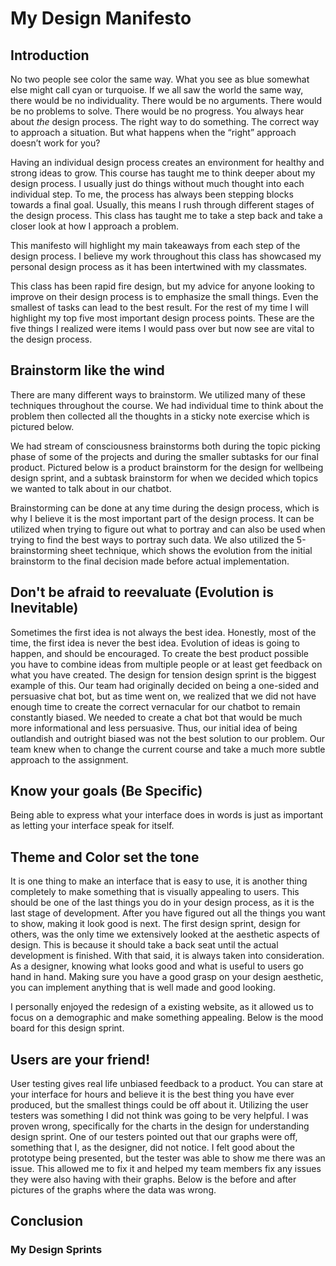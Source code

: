 # My Design Manifesto

## Introduction

No two people see color the same way. What you see as blue somewhat else might call cyan or turquoise. If we all saw the world the same way, there would be no individuality. There would be no arguments. There would be no problems to solve. There would be no progress. You always hear about *the* design process. The right way to do something. The correct way to approach a situation. But what happens when the “right” approach doesn’t work for you?

Having an individual design process creates an environment for healthy and strong ideas to grow. This course has taught me to think deeper about my design process. I usually just do things without much thought into each individual step. To me, the process has always been stepping blocks towards a final goal. Usually, this means I rush through different stages of the design process. This class has taught me to take a step back and take a closer look at how I approach a problem. 

This manifesto will highlight my main takeaways from each step of the design process. I believe my work throughout this class has showcased my personal design process as it has been intertwined with my classmates.

This class has been rapid fire design, but my advice for anyone looking to improve on their design process is to emphasize the small things. Even the smallest of tasks can lead to the best result. For the rest of my time I will highlight my top five most important design process points. These are the five things I realized were items I would pass over but now see are vital to the design process.

## Brainstorm like the wind

There are many different ways to brainstorm. We utilized many of these techniques throughout the course. We had individual time to think about the problem then collected all the thoughts in a sticky note exercise which is pictured below.

We had stream of consciousness brainstorms both during the topic picking phase of some of the projects and during the smaller subtasks for our final product. Pictured below is a product brainstorm for the design for wellbeing design sprint, and a subtask brainstorm for when we decided which topics we wanted to talk about in our chatbot. 

Brainstorming can be done at any time during the design process, which is why I believe it is the most important part of the design process. It can be utilized when trying to figure out what to portray and can also be used when trying to find the best ways to portray such data. We also utilized the 5-brainstorming sheet technique, which shows the evolution from the initial brainstorm to the final decision made before actual implementation. 


## Don't be afraid to reevaluate (Evolution is Inevitable)

Sometimes the first idea is not always the best idea. Honestly, most of the time, the first idea is never the best idea. Evolution of ideas is going to happen, and should be encouraged. To create the best product possible you have to combine ideas from multiple people or at least get feedback on what you have created. The design for tension design sprint is the biggest example of this. Our team had originally decided on being a one-sided and persuasive chat bot, but as time went on, we realized that we did not have enough time to create the correct vernacular for our chatbot to remain constantly biased. We needed to create a chat bot that would be much more informational and less persuasive. Thus, our initial idea of being outlandish and outright biased was not the best solution to our problem. Our team knew when to change the current course and take a much more subtle approach to the assignment. 

## Know your goals (Be Specific)

Being able to express what your interface does in words is just as important as letting your interface speak for itself.

## Theme and Color set the tone

It is one thing to make an interface that is easy to use, it is another thing completely to make something that is visually appealing to users. This should be one of the last things you do in your design process, as it is the last stage of development. After you have figured out all the things you want to show, making it look good is next. The first design sprint, design for others, was the only time we extensively looked at the aesthetic aspects of design. This is because it should take a back seat until the actual development is finished. With that said, it is always taken into consideration. As a designer, knowing what looks good and what is useful to users go hand in hand. Making sure you have a good grasp on your design aesthetic, you can implement anything that is well made and good looking.

I personally enjoyed the redesign of a existing website, as it allowed us to focus on a demographic and make something appealing. Below is the mood board for this design sprint. 

## Users are your friend!

User testing gives real life unbiased feedback to a product. You can stare at your interface for hours and believe it is the best thing you have ever produced, but the smallest things could be off about it. Utilizing the user testers was something I did not think was going to be very helpful. I was proven wrong, specifically for the charts in the design for understanding design sprint. One of our testers pointed out that our graphs were off, something that I, as the designer, did not notice. I felt good about the prototype being presented, but the tester was able to show me there was an issue. This allowed me to fix it and helped my team members fix any issues they were also having with their graphs. Below is the before and after pictures of the graphs where the data was wrong. 

## Conclusion

### My Design Sprints

